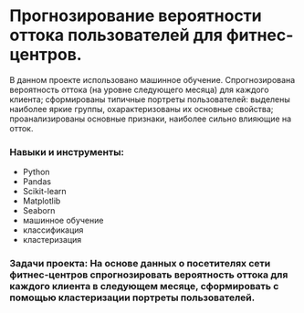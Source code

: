 # Прогнозирование вероятности оттока пользователей для фитнес-центров.

В данном проекте использовано машинное обучение. Спрогнозирована вероятность
оттока (на уровне следующего месяца) для каждого клиента; сформированы типичные
портреты пользователей: выделены наиболее яркие группы, охарактеризованы их
основные свойства; проанализированы основные признаки, наиболее сильно влияющие
на отток.


### Навыки и инструменты: 
* Python
* Pandas
* Scikit-learn
* Matplotlib
* Seaborn
* машинное обучение
* классификация
* кластеризация

### Задачи проекта:  На основе данных о посетителях сети фитнес-центров спрогнозировать вероятность оттока для каждого клиента в следующем месяце, сформировать с помощью кластеризации портреты пользователей.